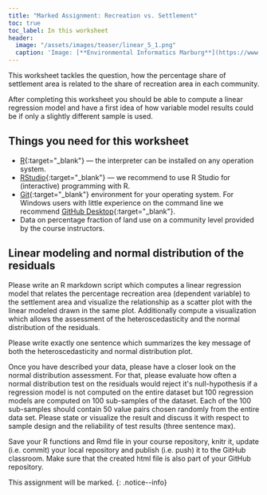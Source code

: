 ```yaml
---
title: "Marked Assignment: Recreation vs. Settlement"
toc: true
toc_label: In this worksheet
header:
  image: "/assets/images/teaser/linear_5_1.png"
  caption: 'Image: [**Environmental Informatics Marburg**](https://www.uni-marburg.de/en/fb19/disciplines/physisch/environmentalinformatics)'
---
```


This worksheet tackles the question, how the percentage share of settlement area is related to the share of recreation area in each community.

After completing this worksheet you should be able to compute a linear regression model and have a first idea of how variable model results could be if only a slightly different sample is used.



## Things you need for this worksheet
  * [R](https://cran.r-project.org/){:target="_blank"} — the interpreter can be installed on any operation system.
  * [RStudio](https://www.rstudio.com/){:target="_blank"} — we recommend to use R Studio for (interactive) programming with R.
  * [Git](https://git-scm.com/downloads){:target="_blank"} environment for your operating system. For Windows users with little experience on the command line we recommend [GitHub Desktop](https://desktop.github.com/){:target="_blank"}.
  * Data on percentage fraction of land use on a community level provided by the course instructors.


## Linear modeling and normal distribution of the residuals  
Please write an R markdown script which computes a linear regression model that relates the percentage recreation area (dependent variable) to the settlement area and visualize the relationship as a scatter plot with the linear modeled drawn in the same plot. Additionally compute a visualization which allows the assessment of the heteroscedasticity and the normal distribution of the residuals. 

Please write exactly one sentence which summarizes the key message of both the heteroscedasticity and normal distribution plot.

Once you have described your data, please have a closer look on the normal distribution assessment. For that, please evaluate how often a normal distribution test on the residuals would reject it's null-hypothesis if a regression model is not computed on the entire dataset but 100 regression models are computed on 100 sub-samples of the dataset. Each of the 100 sub-samples should contain 50 value pairs chosen randomly from the entire data set. Please state or visualize the result and discuss it with respect to sample design and the reliability of test results (three sentence max).

Save your R functions and Rmd file in your course repository, knitr it, update (i.e. commit) your local repository and publish (i.e. push) it to the GitHub classroom. Make sure that the created html file is also part of your GitHub repository.


This assignment will be marked.
{: .notice--info}

